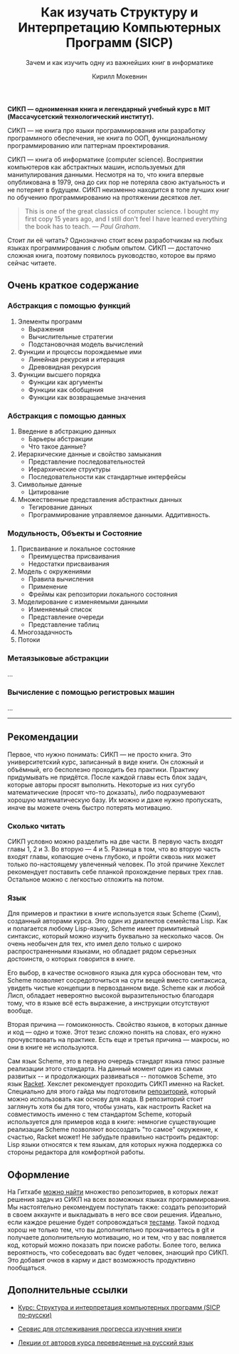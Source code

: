 ﻿---
title: Как изучать Структуру и Интерпретацию Компьютерных Программ (SICP)
subtitle: Зачем и как изучить одну из важнейших книг в информатике
description: Руководство о том, как читать одну из главных настольных книг о computer science для любого разработчика — СИКП
image: "assets/images/sicp/sicp.png"
author: Кирилл Мокевнин
---

**СИКП — одноименная книга и легендарный учебный курс в MIT (Массачусетский технологический институт).**

СИКП — не книга про языки программирования или разработку программного обеспечения, не книга по ООП, функциональному программированию или паттернам проектирования.

СИКП — книга об информатике (computer science). Восприятии компьютеров как абстрактных машин, используемых для манипулирования данными. Несмотря на то, что книга впервые опубликована в 1979, она до сих пор не потеряла свою актуальность и не потеряет в будущем. СИКП неизменно находится в топе лучших книг по обучению программированию на протяжении десятков лет.

<Banner name="course-racket"/>

> This is one of the great classics of computer science. I bought my first copy 15 years ago, and I still don't feel I have learned everything the book has to teach. *— Paul Graham*.

Стоит ли её читать? Однозначно стоит всем разработчикам на любых языках программирования с любым опытом. СИКП — достаточно сложная книга, поэтому появилось руководство, которое вы прямо сейчас читаете.

## Очень краткое содержание

### Абстракция с помощью функций

1. Элементы программ
    * Выражения
    * Вычислительные стратегии
    * Подстановочная модель вычислений
1. Функции и процессы порождаемые ими
    * Линейная рекурсия и итерация
    * Древовидная рекурсия
1. Функции высшего порядка
    * Функции как аргументы
    * Функции как обобщения
    * Функции как возвращаемые значения

### Абстракция с помощью данных

1. Введение в абстракцию данных
    * Барьеры абстракции
    * Что такое данные?
1. Иерархические данные и свойство замыкания
    * Представление последовательностей
    * Иерархические структуры
    * Последовательности как стандартные интерфейсы
1. Символьные данные
    * Цитирование
1. Множественные представления абстрактных данных
    *  Тегирование данных
    *  Программирование управляемое данными. Аддитивность.

### Модульность, Объекты и Состояние

1. Присваивание и локальное состояние
    * Преимущества присваивания
    * Недостатки присваивания
1. Модель с окружениями
    * Правила вычисления
    * Применение
    * Фреймы как репозитории локального состояния
1. Моделирование с изменяемыми данными
    * Изменяемый список
    * Представление очереди
    * Представление таблиц
1. Многозадачность
1. Потоки

### Метаязыковые абстракции

...

### Вычисление с помощью регистровых машин

...

---

## Рекомендации

Первое, что нужно понимать: СИКП — не просто книга. Это университетский курс, записанный в виде книги. Он сложный и объёмный, его бесполезно проходить без практики. Практику придумывать не придётся. После каждой главы есть блок задач, которые авторы просят выполнить. Некоторые из них сугубо математические (просят что-то доказать), либо подразумевают хорошую математическую базу. Их можно и даже нужно пропускать, иначе вы можете очень быстро потерять мотивацию.

### Сколько читать

СИКП условно можно разделить на две части. В первую часть входят главы 1, 2 и 3. Во вторую — 4 и 5. Разница в том, что во вторую часть входят главы, копающие очень глубоко, и пройти сквозь них может только по-настоящему увлеченный человек. По этой причине Хекслет рекомендует поставить себе планкой прохождение первых трех глав. Остальное можно с легкостью отложить на потом.

### Язык

Для примеров и практики в книге используется язык Scheme (Ским), созданный авторами курса. Это один из диалектов семейства Lisp. Как и полагается любому Lisp-языку, Scheme имеет примитивный синтаксис, который можно изучить буквально за несколько часов. Он очень необычен для тех, кто имел дело только с широко распространенными языками, но обладает рядом серьезных достоинств, о которых говорится в книге.

Его выбор, в качестве основного языка для курса обоснован тем, что Scheme позволяет сосредоточиться на сути вещей вместо синтаксиса, увидеть чистые концепции в первозданном виде. Scheme как и любой Лисп, обладает невероятно высокой выразительностью благодаря тому, что в языке всё есть выражение, а инструкции отсутствуют вообще.

Вторая причина — гомоиконность. Свойство языков, в которых данные и код — одно и тоже. Этот тезис сложно понять на словах, его нужно прочувствовать на практике. Есть еще и третья причина — макросы, но они в книге не используются.

Сам язык Scheme, это в первую очередь стандарт языка плюс разные реализации этого стандарта. На данный момент один из самых развитых -- и продолжающих развиваться -- потомков Scheme, это язык [Racket](https://racket-lang.org/). Хекслет рекомендует проходить СИКП именно на Racket. Специально для этого гайда мы подготовили [репозиторий](https://github.com/hexlet-boilerplates/sicp-racket), который можно использовать как основу для кода. В репозиторий стоит заглянуть хотя бы для того, чтобы узнать, как настроить Racket на совместимость именно с тем стандартом Scheme, который используется для примеров кода в книге: немногие существующие реализации Scheme позволяют воссоздать "то самое" окружение, к счастью, Racket может! Не забудьте правильно настроить редактор: Lisp языки относятся к тем языкам, для которых нужна поддержка со стороны редактора для комфортной работы.

## Оформление

На Гитхабе [можно найти](https://github.com/search?q=sicp) множество репозиториев, в которых лежат решения задач из СИКП на всех возможных языках программирования. Мы настоятельно рекомендуем поступать также: создать репозиторий в своем аккаунте и выкладывать в него все свои решения. Идеально, если каждое решение будет сопровождаться [тестами](https://docs.racket-lang.org/rackunit/). Такой подход хорош не только тем, что вы дополнительно прокачиваетесь в git и получаете дополнительную мотивацию, но и тем, что у вас появляется код, который можно показать при поиске работы. Более того, велика вероятность, что собеседовать вас будет человек, знающий про СИКП. Это добавит очков в карму и даст возможность продуктивно пообщаться.

## Дополнительные ссылки

* [Курс: Структура и интерпретация компьютерных программ (SICP по-русски)](https://www.youtube.com/watch?v=bFMbqKRjU84&list=PLo6puixMwuSO8eB2uBH5lZy5kjNtdhTfT)

* [Сервис для отслеживания прогресса изучения книги](https://sicp.hexlet.io/)

* [Лекции от авторов курса переведенные на русский язык](https://www.youtube.com/playlist?list=PLc6AqfeLgwzPPK1H3XV1Wfb_CGvT6sXkC)
